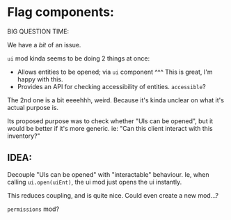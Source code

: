 

# Flag components:

BIG QUESTION TIME:

We have a *bit* of an issue.

`ui` mod kinda seems to be doing 2 things at once:
- Allows entities to be opened; via `ui` component
    ^^^ This is great, I'm happy with this.
- Provides an API for checking accessibility of entities. `accessible`? 

The 2nd one is a bit eeeehhh, weird.
Because it's kinda unclear on what it's actual purpose is.

Its proposed purpose was to check whether "UIs can be opened",
but it would be better if it's more generic.
ie:
"Can this client interact with this inventory?"




## IDEA:
Decouple "UIs can be opened" with "interactable" behaviour.
Ie, when calling `ui.open(uiEnt)`, the ui mod just opens the ui instantly.

This reduces coupling, and is quite nice.
Could even create a new mod...?

`permissions` mod?



